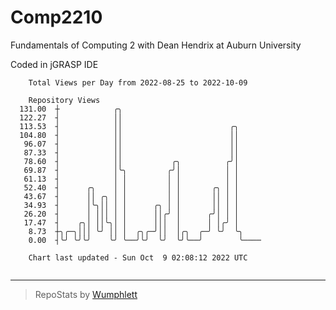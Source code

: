 # Comp2210
Fundamentals of Computing 2 with Dean Hendrix at Auburn University

Coded in jGRASP IDE

```
    Total Views per Day from 2022-08-25 to 2022-10-09

    Repository Views
  131.00  ┼            ╭╮
  122.27  ┤            ││
  113.53  ┤            ││                        ╭╮
  104.80  ┤            ││                        ││
   96.07  ┤            ││                        ││
   87.33  ┤            ││                        ││
   78.60  ┤            ││           ╭╮          ╭╯│
   69.87  ┤            │╰╮         ╭╯│          │ │
   61.13  ┤            │ │         │ │          │ │
   52.40  ┤      ╭╮    │ │         │ │       ╭╮ │ │
   43.67  ┤      ││ ╭╮ │ │         │ │       ││ │ │
   34.93  ┤      │╰╮││ │ │      ╭╮ │ │       ││ │ │
   26.20  ┤      │ │││ │ │      ││╭╯ │      ╭╯│ │ │
   17.47  ┤    ╭╮│ ││╰╮│ │      │││  │      │ │╭╯ │
    8.73  ┼╮╭─╮│││ ╰╯ ││ │  ╭╮╭─╯││  │╭╮  ╭─╯ ╰╯  ╰╮
    0.00  ┤╰╯ ╰╯╰╯    ╰╯ ╰──╯╰╯  ╰╯  ╰╯╰──╯        ╰────

    Chart last updated - Sun Oct  9 02:08:12 2022 UTC
    
```

---

> RepoStats by [Wumphlett](https://github.com/Wumphlett)
